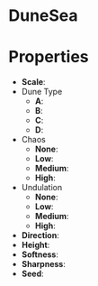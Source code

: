 # DuneSea


# Properties

- **Scale**: 
- Dune Type
  - **A**: <desc>
  - **B**: <desc>
  - **C**: <desc>
  - **D**: <desc>
- Chaos
  - **None**: <desc>
  - **Low**: <desc>
  - **Medium**: <desc>
  - **High**: <desc>
- Undulation
  - **None**: <desc>
  - **Low**: <desc>
  - **Medium**: <desc>
  - **High**: <desc>
- **Direction**: 
- **Height**: 
- **Softness**: 
- **Sharpness**: 
- **Seed**: 



